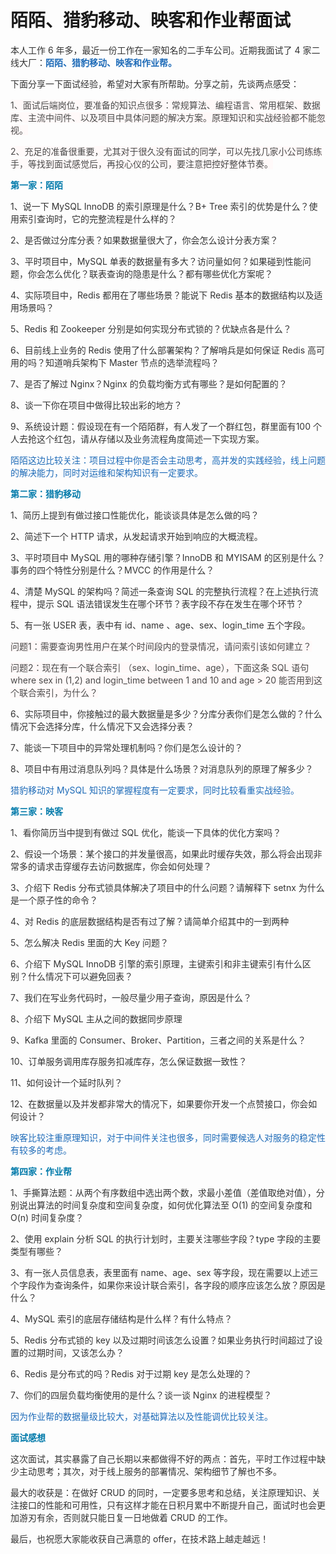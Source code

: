 # 陌陌、猎豹移动、映客和作业帮面试

<font style="color:rgb(51, 51, 51);">本人工作 6 年多，最近一份工作在一家知名的二手车公司。近期我面试了 4 家二线大厂：</font>**<font style="color:rgb(30, 107, 184);">陌陌、猎豹移动、映客和作业帮。</font>**

<font style="color:rgb(51, 51, 51);">下面分享一下面试经验，希望对大家有所帮助。分享之前，先谈两点感受：</font>

<font style="color:rgb(74, 74, 74);background-color:rgb(255, 249, 249);">1、面试后端岗位，要准备的知识点很多：常规算法、编程语言、常用框架、数据库、主流中间件、以及项目中具体问题的解决方案。原理知识和实战经验都不能忽视。</font>

<font style="color:rgb(74, 74, 74);background-color:rgb(255, 249, 249);">2、充足的准备很重要，尤其对于很久没有面试的同学，可以先找几家小公司练练手，等找到面试感觉后，再投心仪的公司，要注意把控好整体节奏。</font>

**<font style="color:rgb(0, 122, 170);">第一家：陌陌</font>**

<font style="color:rgb(51, 51, 51);">1、说一下 MySQL InnoDB 的索引原理是什么？B+ Tree 索引的优势是什么？使用索引查询时，它的完整流程是什么样的？</font>

<font style="color:rgb(51, 51, 51);">2、是否做过分库分表？如果数据量很大了，你会怎么设计分表方案？</font>

<font style="color:rgb(51, 51, 51);">3、平时项目中，MySQL 单表的数据量有多大？访问量如何？如果碰到性能问题，你会怎么优化？联表查询的隐患是什么？都有哪些优化方案呢？</font>

<font style="color:rgb(51, 51, 51);">4、实际项目中，Redis 都用在了哪些场景？能说下 Redis 基本的数据结构以及适用场景吗？</font>

<font style="color:rgb(51, 51, 51);">5、Redis 和 Zookeeper 分别是如何实现分布式锁的？优缺点各是什么？</font>

<font style="color:rgb(51, 51, 51);">6、目前线上业务的 Redis 使用了什么部署架构？了解哨兵是如何保证 Redis 高可用的吗？知道哨兵架构下 Master 节点的选举流程吗？</font>

<font style="color:rgb(51, 51, 51);">7、是否了解过 Nginx？Nginx 的负载均衡方式有哪些？是如何配置的？</font>

<font style="color:rgb(51, 51, 51);">8、谈一下你在项目中做得比较出彩的地方？</font>

<font style="color:rgb(51, 51, 51);">9、系统设计题：假设现在有一个陌陌群，有人发了一个群红包，群里面有100 个人去抢这个红包，请从存储以及业务流程角度简述一下实现方案。</font>

<font style="color:rgb(30, 107, 184);">陌陌这边比较关注：项目过程中你是否会主动思考，高并发的实践经验，线上问题的解决能力，同时对运维和架构知识有一定要求。</font>

**<font style="color:rgb(0, 122, 170);">第二家：猎豹移动</font>**

<font style="color:rgb(51, 51, 51);">1、简历上提到有做过接口性能优化，能谈谈具体是怎么做的吗？</font>

<font style="color:rgb(51, 51, 51);">2、简述下一个 HTTP 请求，从发起请求开始到响应的大概流程。</font>

<font style="color:rgb(51, 51, 51);">3、平时项目中 MySQL 用的哪种存储引擎？InnoDB 和 MYISAM 的区别是什么？事务的四个特性分别是什么？MVCC 的作用是什么？</font>

<font style="color:rgb(51, 51, 51);">4、清楚 MySQL 的架构吗？简述一条查询 SQL 的完整执行流程？在上述执行流程中，提示 SQL 语法错误发生在哪个环节？表字段不存在发生在哪个环节？</font>

<font style="color:rgb(51, 51, 51);">5、有一张 USER 表，表中有 id、name 、age、sex、login_time 五个字段。</font>

<font style="color:rgb(74, 74, 74);background-color:rgb(255, 249, 249);">问题1：需要查询男性用户在某个时间段内的登录情况，请问索引该如何建立？</font>

<font style="color:rgb(74, 74, 74);background-color:rgb(255, 249, 249);">问题2：现在有一个联合索引 （sex、login_time、age），下面这条 SQL 语句 where sex in (1,2) and login_time between 1 and 10 and age > 20 能否用到这个联合索引，为什么？</font>

<font style="color:rgb(51, 51, 51);">6、实际项目中，你接触过的最大数据量是多少？分库分表你们是怎么做的？什么情况下会选择分库，什么情况下又会选择分表？</font>

<font style="color:rgb(51, 51, 51);">7、能谈一下项目中的异常处理机制吗？你们是怎么设计的？</font>

<font style="color:rgb(51, 51, 51);">8、项目中有用过消息队列吗？具体是什么场景？对消息队列的原理了解多少？</font>

<font style="color:rgb(30, 107, 184);">猎豹移动对 MySQL 知识的掌握程度有一定要求，同时比较看重实战经验。</font>

**<font style="color:rgb(0, 122, 170);">第三家：映客</font>**

<font style="color:rgb(51, 51, 51);">1、看你简历当中提到有做过 SQL 优化，能谈一下具体的优化方案吗？</font>

<font style="color:rgb(51, 51, 51);">2、假设一个场景：某个接口的并发量很高，如果此时缓存失效，那么将会出现非常多的请求击穿缓存去访问数据库，你会如何处理？</font>

<font style="color:rgb(51, 51, 51);">3、介绍下 Redis 分布式锁具体解决了项目中的什么问题？请解释下 setnx 为什么是一个原子性的命令？</font>

<font style="color:rgb(51, 51, 51);">4、对 Redis 的底层数据结构是否有过了解？请简单介绍其中的一到两种</font>

<font style="color:rgb(51, 51, 51);">5、怎么解决 Redis 里面的大 Key 问题？</font>

<font style="color:rgb(51, 51, 51);">6、介绍下 MySQL  InnoDB 引擎的索引原理，主键索引和非主键索引有什么区别？什么情况下可以避免回表？</font>

<font style="color:rgb(51, 51, 51);">7、我们在写业务代码时，一般尽量少用子查询，原因是什么？</font>

<font style="color:rgb(51, 51, 51);">8、介绍下 MySQL 主从之间的数据同步原理</font>

<font style="color:rgb(51, 51, 51);">9、Kafka 里面的 Consumer、Broker、Partition，三者之间的关系是什么？</font>

<font style="color:rgb(51, 51, 51);">10、订单服务调用库存服务扣减库存，怎么保证数据一致性？</font>

<font style="color:rgb(51, 51, 51);">11、如何设计一个延时队列？</font>

<font style="color:rgb(51, 51, 51);">12、在数据量以及并发都非常大的情况下，如果要你开发一个点赞接口，你会如何设计？</font>

<font style="color:rgb(30, 107, 184);">映客比较注重原理知识，对于中间件关注也很多，同时需要候选人对服务的稳定性有较多的考虑。</font>

**<font style="color:rgb(0, 122, 170);">第四家：作业帮</font>**

<font style="color:rgb(51, 51, 51);">1、手撕算法题：从两个有序数组中选出两个数，求最小差值（差值取绝对值），分别说出算法的时间复杂度和空间复杂度，如何优化算法至 O(1) 的空间复杂度和 O(n) 时间复杂度？</font>

<font style="color:rgb(51, 51, 51);">2、使用 explain 分析 SQL 的执行计划时，主要关注哪些字段？type 字段的主要类型有哪些？</font>

<font style="color:rgb(51, 51, 51);">3、有一张人员信息表，表里面有 name、age、sex 等字段，现在需要以上述三个字段作为查询条件，如果你来设计联合索引，各字段的顺序应该怎么放？原因是什么？</font>

<font style="color:rgb(51, 51, 51);">4、MySQL 索引的底层存储结构是什么样？有什么特点？</font>

<font style="color:rgb(51, 51, 51);">5、Redis 分布式锁的 key 以及过期时间该怎么设置？如果业务执行时间超过了设置的过期时间，又该怎么办？</font>

<font style="color:rgb(51, 51, 51);">6、Redis 是分布式的吗？Redis 对于过期 key 是怎么处理的？</font>

<font style="color:rgb(51, 51, 51);">7、你们的四层负载均衡使用的是什么？谈一谈 Nginx 的进程模型？</font>

<font style="color:rgb(30, 107, 184);">因为作业帮的数据量级比较大，对基础算法以及性能调优比较关注。</font>

**<font style="color:rgb(0, 122, 170);">面试感想</font>**

<font style="color:rgb(51, 51, 51);">这次面试，其实暴露了自己长期以来都做得不好的两点：首先，平时工作过程中缺少主动思考；其次，对于线上服务的部署情况、架构细节了解也不多。</font>

<font style="color:rgb(51, 51, 51);">最大的收获是：在做好 CRUD 的同时，一定要多思考和总结，关注原理知识、关注接口的性能和可用性，只有这样才能在日积月累中不断提升自己，面试时也会更加游刃有余，否则就只能日复一日地做着 CRUD 的工作。</font>

<font style="color:rgb(51, 51, 51);">最后，也祝愿大家能收获自己满意的 offer，在技术路上越走越远！</font>

